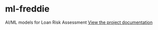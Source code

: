 # ml-freddie
AI/ML models for Loan Risk Assessment
[View the project documentation](./240924_ML_LoanPredictor_FreddieMacReport)
